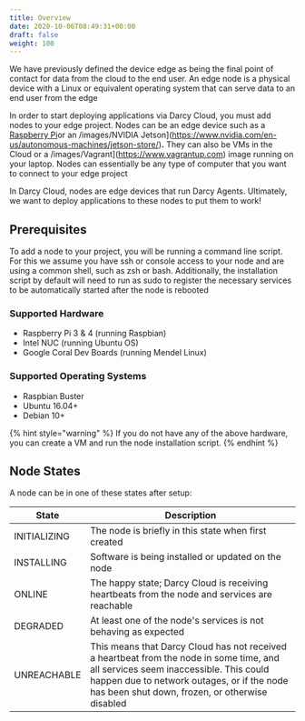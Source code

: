 ```yaml
---
title: Overview
date: 2020-10-06T08:49:31+00:00
draft: false
weight: 100
---
```


We have previously defined the device edge as being the final point of contact for data from the cloud to the end user. An edge node is a physical device with a Linux or equivalent operating system that can serve data to an end user from the edge

In order to start deploying applications via Darcy Cloud, you must add nodes to your edge project. Nodes can be an edge device such as a [Raspberry Pi](https://www.raspberrypi.com)or an /images/NVIDIA Jetson](https://www.nvidia.com/en-us/autonomous-machines/jetson-store/)**.** They can also be VMs in the Cloud or a /images/Vagrant](https://www.vagrantup.com) image running on your laptop. Nodes can essentially be any type of computer that you want to connect to your edge project

In Darcy Cloud, nodes are edge devices that run Darcy Agents. Ultimately, we want to deploy applications to these nodes to put them to work!

## Prerequisites

To add a node to your project, you will be running a command line script. For this we assume you have ssh or console access to your node and are using a common shell, such as zsh or bash. Additionally, the installation script by default will need to run as sudo to register the necessary services to be automatically started after the node is rebooted

### Supported Hardware

* Raspberry Pi 3 & 4 (running Raspbian)
* Intel NUC (running Ubuntu OS)
* Google Coral Dev Boards (running Mendel Linux)

### Supported Operating Systems

* Raspbian Buster
* Ubuntu 16.04+
* Debian 10+

{% hint style="warning" %}
If you do not have any of the above hardware, you can create a VM and run the node installation script.
{% endhint %}

## Node States

A node can be in one of these states after setup:

| **State**    | **Description**                                                                                                                                                                                                                     |
| ------------ | ----------------------------------------------------------------------------------------------------------------------------------------------------------------------------------------------------------------------------------- |
| INITIALIZING | The node is briefly in this state when first created                                                                                                                                                                                |
| INSTALLING   | Software is being installed or updated on the node                                                                                                                                                                                  |
| ONLINE       | The happy state; Darcy Cloud is receiving heartbeats from the node and services are reachable                                                                                                                                       |
| DEGRADED     | At least one of the node's services is not behaving as expected                                                                                                                                                                     |
| UNREACHABLE  | This means that Darcy Cloud has not received a heartbeat from the node in some time, and all services seem inaccessible. This could happen due to network outages, or if the node has been shut down, frozen, or otherwise disabled |
